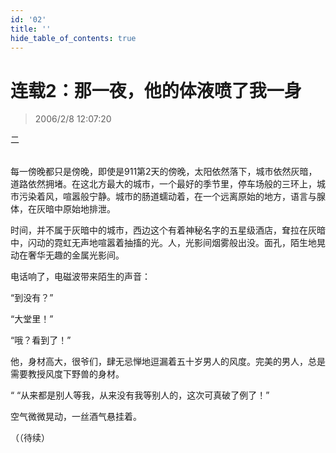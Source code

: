 ```yaml
---
id: '02'
title: ''
hide_table_of_contents: true
---
```


# 连载2：那一夜，他的体液喷了我一身

> 2006/2/8 12:07:20

<div style={{textAlign: 'center'}}>
二
</div><br/>

每一傍晚都只是傍晚，即使是911第2天的傍晚，太阳依然落下，城市依然灰暗，道路依然拥堵。在这北方最大的城市，一个最好的季节里，停车场般的三环上，城市污染着风，喧嚣般宁静。城市的肠道蠕动着，在一个远离原始的地方，语言与腺体，在灰暗中原始地排泄。

时间，并不属于灰暗中的城市，西边这个有着神秘名字的五星级酒店，耷拉在灰暗中，闪动的霓虹无声地喧嚣着抽搐的光。人，光影间烟雾般出没。面孔，陌生地晃动在奢华无趣的金属光影间。

电话响了，电磁波带来陌生的声音：

“到没有？”

“大堂里！”

“哦？看到了！”

他，身材高大，很爷们，肆无忌惮地逗漏着五十岁男人的风度。完美的男人，总是需要教授风度下野兽的身材。

 “  “从来都是别人等我，从来没有我等别人的，这次可真破了例了！”

空气微微晃动，一丝酒气悬挂着。

（（待续）